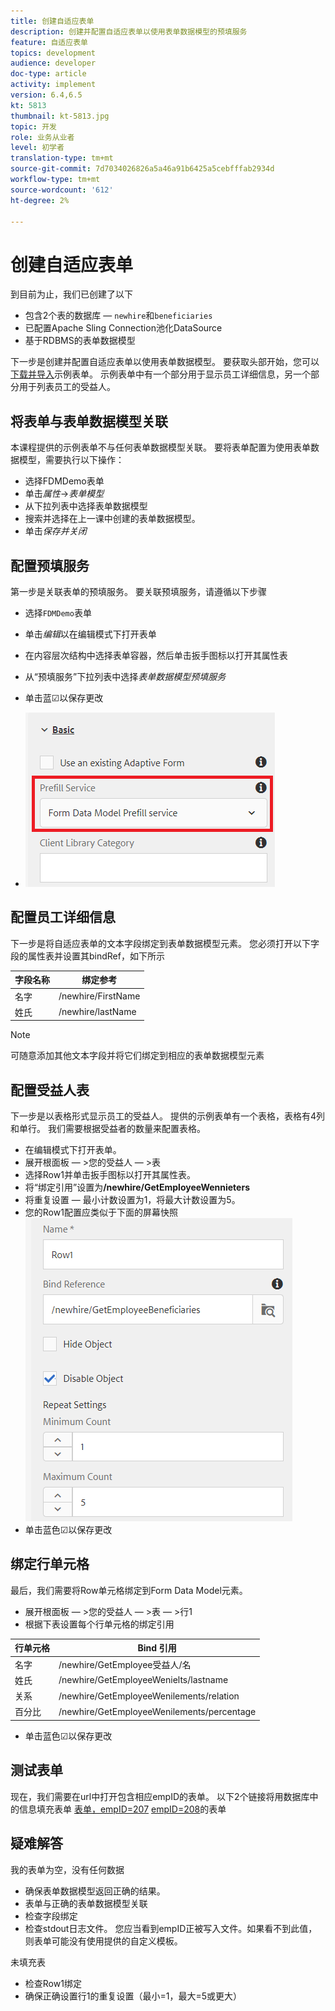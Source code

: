 ```yaml
---
title: 创建自适应表单
description: 创建并配置自适应表单以使用表单数据模型的预填服务
feature: 自适应表单
topics: development
audience: developer
doc-type: article
activity: implement
version: 6.4,6.5
kt: 5813
thumbnail: kt-5813.jpg
topic: 开发
role: 业务从业者
level: 初学者
translation-type: tm+mt
source-git-commit: 7d7034026826a5a46a91b6425a5cebfffab2934d
workflow-type: tm+mt
source-wordcount: '612'
ht-degree: 2%

---
```



# 创建自适应表单

到目前为止，我们已创建了以下

* 包含2个表的数据库 — `newhire`和`beneficiaries`
* 已配置Apache Sling Connection池化DataSource
* 基于RDBMS的表单数据模型

下一步是创建并配置自适应表单以使用表单数据模型。  要获取头部开始，您可以[下载并导入](assets/fdm-demo-af.zip)示例表单。 示例表单中有一个部分用于显示员工详细信息，另一个部分用于列表员工的受益人。

## 将表单与表单数据模型关联

本课程提供的示例表单不与任何表单数据模型关联。 要将表单配置为使用表单数据模型，需要执行以下操作：

* 选择FDMDemo表单
* 单击&#x200B;_属性_->_表单模型_
* 从下拉列表中选择表单数据模型
* 搜索并选择在上一课中创建的表单数据模型。
* 单击&#x200B;_保存并关闭_

## 配置预填服务

第一步是关联表单的预填服务。 要关联预填服务，请遵循以下步骤

* 选择`FDMDemo`表单
* 单击&#x200B;_编辑_&#x200B;以在编辑模式下打开表单
* 在内容层次结构中选择表单容器，然后单击扳手图标以打开其属性表
* 从“预填服务”下拉列表中选择&#x200B;_表单数据模型预填服务_
* 单击蓝☑以保存更改

* ![预填服务](assets/fdm-prefill.png)

## 配置员工详细信息

下一步是将自适应表单的文本字段绑定到表单数据模型元素。 您必须打开以下字段的属性表并设置其bindRef，如下所示


| 字段名称 | 绑定参考 |
|------------|--------------------|
| 名字 | /newhire/FirstName |
| 姓氏 | /newhire/lastName |

>[!NOTE]
>
>可随意添加其他文本字段并将它们绑定到相应的表单数据模型元素

## 配置受益人表

下一步是以表格形式显示员工的受益人。 提供的示例表单有一个表格，表格有4列和单行。 我们需要根据受益者的数量来配置表格。

* 在编辑模式下打开表单。
* 展开根面板 — >您的受益人 — >表
* 选择Row1并单击扳手图标以打开其属性表。
* 将“绑定引用”设置为&#x200B;**/newhire/GetEmployeeWennieters**
* 将重复设置 — 最小计数设置为1，将最大计数设置为5。
* 您的Row1配置应类似于下面的屏幕快照
   ![行配置](assets/configure-row.PNG)
* 单击蓝色☑以保存更改

## 绑定行单元格

最后，我们需要将Row单元格绑定到Form Data Model元素。

* 展开根面板 — >您的受益人 — >表 — >行1
* 根据下表设置每个行单元格的绑定引用

| 行单元格 | Bind 引用 |
|------------|----------------------------------------------|
| 名字 | /newhire/GetEmployee受益人/名 |
| 姓氏 | /newhire/GetEmployeeWenielts/lastname |
| 关系 | /newhire/GetEmployeeWenilements/relation |
| 百分比 | /newhire/GetEmployeeWenilements/percentage |

* 单击蓝色☑以保存更改

## 测试表单

现在，我们需要在url中打开包含相应empID的表单。 以下2个链接将用数据库中的信息填充表单
[表单，empID=207](http://localhost:4502/content/dam/formsanddocuments/fdmdemo/jcr:content?wcmmode=disabled&amp;empID=207)
[empID=208](http://localhost:4502/content/dam/formsanddocuments/fdmdemo/jcr:content?wcmmode=disabled&amp;empID=208)的表单

## 疑难解答

我的表单为空，没有任何数据

* 确保表单数据模型返回正确的结果。
* 表单与正确的表单数据模型关联
* 检查字段绑定
* 检查stdout日志文件。 您应当看到empID正被写入文件。如果看不到此值，则表单可能没有使用提供的自定义模板。

未填充表

* 检查Row1绑定
* 确保正确设置行1的重复设置（最小=1，最大=5或更大）

